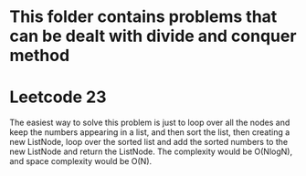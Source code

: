 # This folder contains problems that can be dealt with divide and conquer method

# Leetcode 23
The easiest way to solve this problem is just to loop over all the nodes and keep the numbers appearing in a list, and then sort the list,
then creating a new ListNode, loop over the sorted list and add the sorted numbers to the new ListNode and return the ListNode.
The complexity would be O(NlogN), and space complexity would be O(N).
